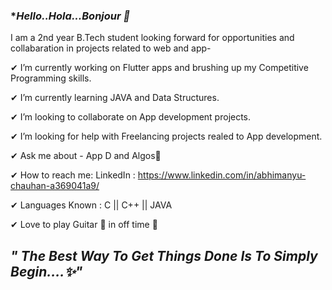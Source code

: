 ### **Hello..Hola...Bonjour 👋*

I am a 2nd year B.Tech student looking forward for opportunities and collabaration in projects related to web and app-

✔ I’m currently working on Flutter apps and brushing up my Competitive Programming skills.

✔ I’m currently learning JAVA and Data Structures.

✔ I’m looking to collaborate on App development projects.

✔ I’m looking for help with Freelancing projects realed to App development.

✔ Ask me about - App D and Algos📲

✔ How to reach me: LinkedIn : https://www.linkedin.com/in/abhimanyu-chauhan-a369041a9/

✔ Languages Known : C || C++ || JAVA

✔ Love to play Guitar 🎸 in off time 🤗

## *" The Best Way To Get Things Done Is To Simply Begin....✨"*

